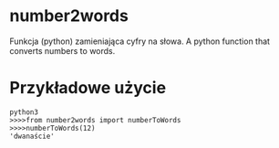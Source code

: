 # number2words
Funkcja (python) zamieniająca cyfry na słowa.  A python function that converts numbers to words.

# Przykładowe użycie
```
python3
>>>>from number2words import numberToWords
>>>>numberToWords(12)
'dwanaście'
```
